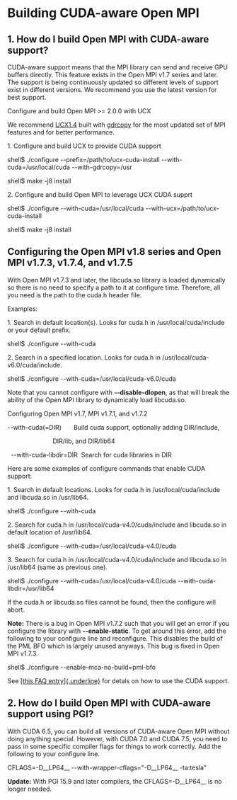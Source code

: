 # Building CUDA-aware Open MPI

## 1. How do I build Open MPI with CUDA-aware support?

CUDA-aware support means that the MPI library can send and receive GPU
buffers directly. This feature exists in the Open MPI v1.7 series and
later. The support is being continuously updated so different levels of
support exist in different versions. We recommend you use the latest
version for best support.

Configure and build Open MPI \>= 2.0.0 with UCX

We recommend
[UCX1.4](https://github.com/openucx/ucx/releases/tag/v1.4.0) built with
[gdrcopy](https://github.com/NVIDIA/gdrcopy) for the most updated set of
MPI features and for better performance.

1\. Configure and build UCX to provide CUDA support

shell\$ ./configure \--prefix=/path/to/ucx-cuda-install
\--with-cuda=/usr/local/cuda \--with-gdrcopy=/usr

shell\$ make -j8 install

2\. Configure and build Open MPI to leverage UCX CUDA supprt

shell\$ ./configure \--with-cuda=/usr/local/cuda
\--with-ucx=/path/to/ucx-cuda-install

shell\$ make -j8 install

## Configuring the Open MPI v1.8 series and Open MPI v1.7.3, v1.7.4, and v1.7.5 

With Open MPI v1.7.3 and later, the libcuda.so library is loaded
dynamically so there is no need to specify a path to it at configure
time. Therefore, all you need is the path to the cuda.h header file.

Examples:

1\. Search in default location(s). Looks for cuda.h in
/usr/local/cuda/include or your default prefix.

shell\$ ./configure \--with-cuda

2\. Search in a specified location. Looks for cuda.h in
/usr/local/cuda-v6.0/cuda/include.

shell\$ ./configure \--with-cuda=/usr/local/cuda-v6.0/cuda

Note that you cannot configure with **\--disable-dlopen**, as that will
break the ability of the Open MPI library to dynamically load
libcuda.so.

Configuring Open MPI v1.7, MPI v1.7.1, and v1.7.2

\--with-cuda(=DIR)       Build cuda support, optionally adding
DIR/include,

                          DIR/lib, and DIR/lib64

  \--with-cuda-libdir=DIR  Search for cuda libraries in DIR

Here are some examples of configure commands that enable CUDA support:

1\. Search in default locations. Looks for cuda.h in
/usr/local/cuda/include and libcuda.so in /usr/lib64.

shell\$ ./configure \--with-cuda

2\. Search for cuda.h in /usr/local/cuda-v4.0/cuda/include and
libcuda.so in default location of /usr/lib64.

shell\$ ./configure \--with-cuda=/usr/local/cuda-v4.0/cuda

3\. Search for cuda.h in /usr/local/cuda-v4.0/cuda/include and
libcuda.so in /usr/lib64 (same as previous one).

shell\$ ./configure \--with-cuda=/usr/local/cuda-v4.0/cuda
\--with-cuda-libdir=/usr/lib64

If the cuda.h or libcuda.so files cannot be found, then the configure
will abort.

**Note:** There is a bug in Open MPI v1.7.2 such that you will get an
error if you configure the library with **\--enable-static**. To get
around this error, add the following to your configure line and
reconfigure. This disables the build of the PML BFO which is largely
unused anyways. This bug is fixed in Open MPI v1.7.3.

shell\$ ./configure \--enable-mca-no-build=pml-bfo

See [[this FAQ
entry]{.underline}](https://www.open-mpi.org/faq/?category=runcuda) for
detals on how to use the CUDA support.

## 2. How do I build Open MPI with CUDA-aware support using PGI?

With CUDA 6.5, you can build all versions of CUDA-aware Open MPI without
doing anything special. However, with CUDA 7.0 and CUDA 7.5, you need to
pass in some specific compiler flags for things to work correctly. Add
the following to your configure line.

CFLAGS=-D\_\_LP64\_\_ \--with-wrapper-cflags=\"-D\_\_LP64\_\_
-ta:tesla\"

**Update:** With PGI 15.9 and later compilers, the CFLAGS=-D\_\_LP64\_\_
is no longer needed.
